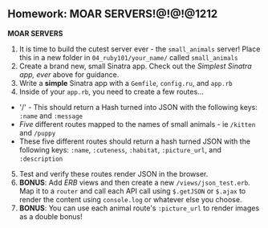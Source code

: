 ## Homework: MOAR SERVERS!@!@!@1212

**MOAR SERVERS**

1. It is time to build the cutest server ever - the `small_animals` server! Place this in a new folder in `04_ruby101/your_name/` called `small_animals`
2. Create a brand new, small Sinatra app. Check out the *Simplest Sinatra app, ever* above for guidance.
3. Write a **simple** Sinatra app with a `Gemfile`, `config.ru`, and `app.rb`
4. Inside of your `app.rb`, you need to create a few routes...
  * '/' - This should return a Hash turned into JSON with the following keys: `:name` and `:message`  
  * *Five* different routes mapped to the names of small animals - ie `/kitten` and `/puppy`
  * These five different routes should return a hash turned JSON with the following keys: `:name`, `:cuteness`, `:habitat`, `:picture_url`, and `:description`
5. Test and verify these routes render JSON in the browser.
6. **BONUS**: Add *ERB* views and then create a new `/views/json_test.erb`. Map it to a `router` and call each API call using `$.getJSON` or `$.ajax` to render the content using `console.log` or whatever else you choose.
7. **BONUS**: You can use each animal route's `:picture_url` to render images as a double bonus!
